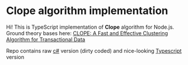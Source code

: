 # Clope algorithm implementation
Hi! This is TypeScript implementation of **Clope** algorithm for Node.js.
Ground theory bases here: [CLOPE: A Fast and Effective Clustering Algorithm for Transactional Data](http://citeseerx.ist.psu.edu/viewdoc/download?doi=10.1.1.13.7142&rep=rep1&type=pdf)

Repo contains raw [c#](https://github.com/k911mipt/clope/tree/master/c#) version (dirty coded) and nice-looking [Typescript](https://github.com/k911mipt/clope/tree/master/Typescript) version
